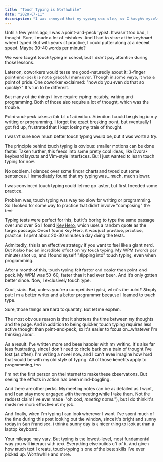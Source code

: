 ```yaml
---
title: "Touch Typing is Worthwhile"
date: "2020-07-11"
description: "I was annoyed that my typing was slow, so I taught myself to touch type. And what a change it's been."
---
```


Until a few years ago, I was a point-and-peck typist. It wasn't too bad, I thought. Sure, I made a lot of mistakes. And I had to stare at the keyboard when I typed. But with years of practice, I could putter along at a decent speed. Maybe 30-40 words per minute?

We were taught touch typing in school, but I didn't pay attention during those lessons.

Later on, coworkers would tease me good-naturedly about it: 3-finger point-and-peck is not a graceful maneuver. Though in some ways, it was a point of pride. One coworker exclaimed: "how do you even do that so quickly?" It's fun to be different.

But many of the things I love require typing: notably, writing and programming. Both of those also require a lot of thought, which was the trouble.

Point-and-peck takes a fair bit of attention. Attention I could be giving to my writing or programming. I forget the exact breaking point, but eventually I got fed up, frustrated that I kept losing my train of thought.

I wasn't sure how much better touch typing would be, but it was worth a try.

The principle behind touch typing is obvious: smaller motions can be done faster. Taken further, this feeds into some pretty cool ideas, like Dvorak keyboard layouts and Vim-style interfaces. But I just wanted to learn touch typing for now.

No problem. I glanced over some finger charts and typed out some sentences. I immediately found that my typing was...much, much slower.

I was convinced touch typing could let me go faster, but first I needed some practice.

Problem was, touch typing was way too slow for writing or programming. So I looked for some way to practice that didn't involve "composing" the text.

Typing tests were perfect for this, but it's boring to type the same passage over and over. So I found [Key Hero](https://www.keyhero.com/free-typing-test/), which uses a random quote as the target passage. Once I found Key Hero, it was just practice, practice, practice. I spent about 20-30 minutes a day doing the tests. 

Admittedly, this is an effective strategy if you want to feel like a giant nerd. But it also had an incredible effect on my touch typing. My WPM (words per minute) shot up, and I found myself "slipping into" touch typing, even when programming. 

After a month of this, touch typing felt faster and easier than point-and-peck. My WPM was 50-60, faster than it had ever been. And it's only gotten better since. Now, I exclusively touch type. 

Cool, stats. But, unless you're a competitive typist, what's the point? Simply put: I'm a better writer and a better programmer because I learned to touch type.

Sure, those things are hard to quantify. But let me explain.

The most obvious reason is that it shortens the time between my thoughts and the page. And in addition to being quicker, touch typing requires less active thought than point-and-peck, so it's easier to focus on...whatever I'm thinking about. 

As a result, I've written more and been happier with my writing. It's also far less frustrating, since I don't need to circle back on a train of thought I've lost (as often). I'm writing a novel now, and I can't even imagine how hard that would be with my old style of typing. All of those benefits apply to programming, too.

I'm not the first person on the Internet to make these observations. But seeing the effects in action has been mind-boggling.

And there are other perks. My meeting notes can be as detailed as I want, and I can stay more engaged with the meeting while I take them. Not the raddest claim I've ever made ("oh cool, _meeting notes!_"), but I do think it's made me more effective at my job.

And finally, when I'm typing I can look wherever I want. I've spent much of the time during this post looking out the window, since it's bright and sunny today in San Francisco. I think a sunny day is a nicer thing to look at than a laptop keyboard. 

Your mileage may vary. But typing is the lowest-level, most fundamental way you will interact with text. Everything else builds off of it. And given how much text I create, touch-typing is one of the best skills I've ever picked up. Worthwhile and more.